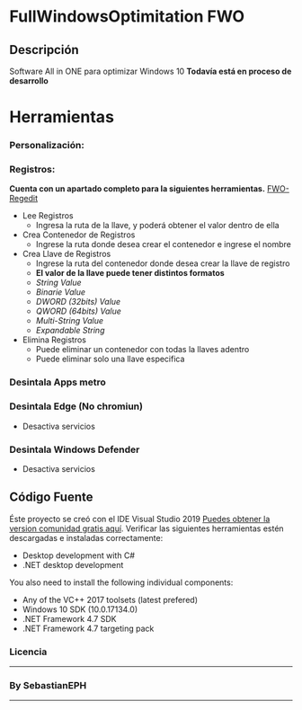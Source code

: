 # FullWindowsOptimitation FWO
<!-- Botones -->

<!-- Descripción -->
## Descripción
Software All in ONE para optimizar Windows 10
 **Todavía está en proceso de desarrollo**
<!-- Herramientas -->
# Herramientas
 ### Personalización:
 ### Registros:
 **Cuenta con un apartado completo para la siguientes herramientas.**
[FWO-Regedit](https://i.imgur.com/VxvRqCN.png)
- Lee Registros
    - Ingresa la ruta de la llave, y poderá obtener el valor dentro de ella
- Crea Contenedor de Registros
    - Ingrese la ruta donde desea crear el contenedor e ingrese el nombre
- Crea Llave de Registros
    - Ingrese la ruta del contenedor donde desea crear la llave de registro
    - **El valor de la llave puede tener distintos formatos**
    -   *String Value*
    -   *Binarie Value*
    -   *DWORD (32bits) Value*
    -   *QWORD (64bits) Value*
    -   *Multi-String Value*
    -   *Expandable String*     
- Elimina Registros
    - Puede eliminar un contenedor con todas la llaves adentro
    - Puede eliminar solo una llave especifica
 ### Desintala Apps metro
 ### Desintala Edge (No chromiun)
- Desactiva servicios
 ### Desintala Windows Defender
- Desactiva servicios
<!--  -->
<!--  -->
<!--  -->
<!--  -->
<!--  -->
<!--  -->
<!--  -->
<!--  -->
<!--  -->
<!--  -->
<!--  -->
<!-- Información de codificación -->
## Código Fuente
Éste proyecto se creó con el IDE Visual Studio 2019 [Puedes obtener la version comunidad gratis aquí](https://www.visualstudio.com/vs/community/).
Verificar las siguientes herramientas estén descargadas e instaladas correctamente:

- Desktop development with C#
- .NET desktop development

You also need to install the following individual components:

- Any of the VC++ 2017 toolsets (latest prefered)
- Windows 10 SDK (10.0.17134.0)
- .NET Framework 4.7 SDK
- .NET Framework 4.7 targeting pack


<!-- Licencia -->
### Licencia

<!-- Creador  -->
---
### By SebastianEPH
---

